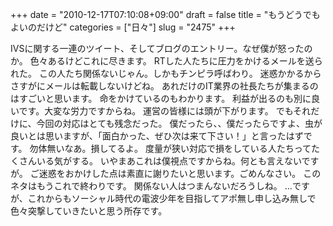 +++
date = "2010-12-17T07:10:08+09:00"
draft = false
title = "もうどうでもよいのだけど"
categories = ["日々"]
slug = "2475"
+++

IVSに関する一連のツイート、そしてブログのエントリー。なぜ僕が怒ったのか。
色々あるけどこれに尽きます。
RTした人たちに圧力をかけるメールを送られた。
この人たち関係ないじゃん。しかもチンピラ呼ばわり。
迷惑かかるからさすがにメールは転載しないけどね。
あれだけのIT業界の社長たちが集まるのはすごいと思います。
命をかけているのもわかります。
利益が出るのも別に良いです。大変な労力ですからね。
運営の皆様には頭が下がります。
でもそれだけに、今回の対応はとても残念だった。
僕だったら、、僕だったらですよ、虫が良いとは思いますが、「面白かった、ぜひ次は来て下さい！」と言ったはずです。
勿体無いなあ。損してるよ。
度量が狭い対応で損をしている人たちってたくさんいる気がする。
いやまあこれは僕視点ですからね。何とも言えないですが。
ご迷惑をおかけした点は素直に謝りたいと思います。ごめんなさい。
このネタはもうこれで終わりです。
関係ない人はつまんないだろうしね。
…ですが、これからもソーシャル時代の電波少年を目指してアポ無し申し込み無しで色々突撃していきたいと思う所存です。
